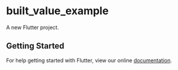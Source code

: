 # built_value_example

A new Flutter project.

## Getting Started

For help getting started with Flutter, view our online
[documentation](http://flutter.io/).
